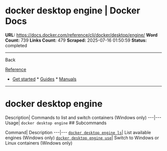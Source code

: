 # docker desktop engine | Docker Docs

**URL:** https://docs.docker.com/reference/cli/docker/desktop/engine/
**Word Count:** 739
**Links Count:** 479
**Scraped:** 2025-07-16 01:50:59
**Status:** completed

---

Back

[Reference](https://docs.docker.com/reference/)

  * [Get started](https://docs.docker.com/get-started/)   * [Guides](https://docs.docker.com/guides/)   * [Manuals](https://docs.docker.com/manuals/)

* * *

# docker desktop engine

Description| Commands to list and switch containers \(Windows only\)   ---|---   Usage| `docker desktop engine`      ## Subcommands

Command| Description   ---|---   [`docker desktop engine ls`](https://docs.docker.com/reference/cli/docker/desktop/engine/ls/)| List available engines \(Windows only\)   [`docker desktop engine use`](https://docs.docker.com/reference/cli/docker/desktop/engine/use/)| Switch to Windows or Linux containers \(Windows only\)